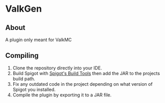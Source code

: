 # ValkGen

## About
A plugin only meant for ValkMC

## Compiling
1. Clone the repository directly into your IDE.
2. Build Spigot with [Spigot's Build Tools](https://www.spigotmc.org/wiki/buildtools/) then add the JAR to the projects build path.
3. Fix any outdated code in the project depending on what version of Spigot you installed.
4. Compile the plugin by exporting it to a JAR file.
